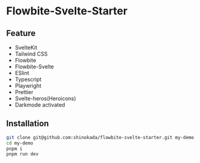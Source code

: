 # Flowbite-Svelte-Starter

## Feature

- SvelteKit
- Tailwind CSS
- Flowbite
- Flowbite-Svelte
- ESlint
- Typescript
- Playwright
- Prettier
- Svelte-heros(Heroicons)
- Darkmode activated

## Installation

```sh
git clone git@github.com:shinokada/flowbite-svelte-starter.git my-demo
cd my-demo
pnpm i
pnpm run dev
```
